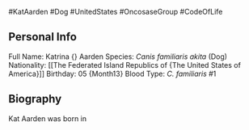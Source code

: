 #KatAarden #Dog #UnitedStates #OncosaseGroup #CodeOfLife
## Personal Info

Full Name: Katrina {} Aarden
Species: _Canis familiaris akita_ (Dog)
Nationality: [[The Federated Island Republics of {The United States of America}]]
Birthday: 05 {Month13}
Blood Type: _C. familiaris_ #1
## Biography

Kat Aarden was born in 